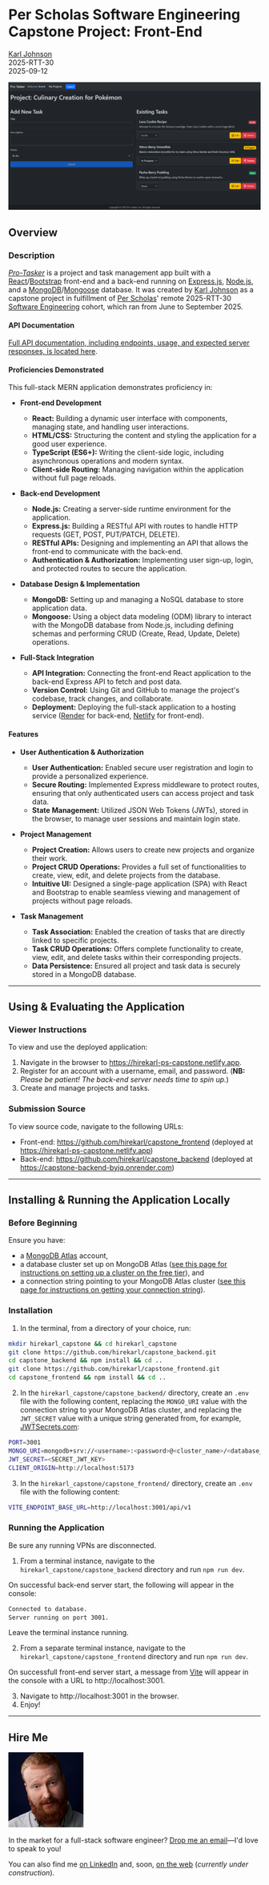 # Per Scholas Software Engineering Capstone Project: Front-End

[Karl Johnson](https://github.com/hirekarl)  
2025-RTT-30  
<time datetime="2025-09-12">2025-09-12</time>  

![Screenshot of Pro-Tasker's project detail page with three tasks for the given project.](./preview.png)

## Overview
### Description
[*Pro-Tasker*](https://hirekarl-ps-capstone.netlify.app) is a project and task management app built with a [React](https://react.dev/)/[Bootstrap](https://getbootstrap.com/) front-end and a back-end running on [Express.js](https://expressjs.com/), [Node.js](https://nodejs.org/), and a [MongoDB](https://www.mongodb.com/)/[Mongoose](https://mongoosejs.com/) database. It was created by [Karl Johnson](https://github.com/hirekarl) as a capstone project in fulfillment of [Per Scholas](https://perscholas.org/)' remote 2025-RTT-30 [Software Engineering](https://perscholas.org/courses/software-engineer/software-engineer-new-york/) cohort, which ran from <time datetime="2025-06">June</time> to <time datetime="2025-09">September 2025</time>.

#### API Documentation
[Full API documentation, including endpoints, usage, and expected server responses, is located here](https://github.com/hirekarl/capstone_backend/blob/main/README.md#api-documentation-version-1).

#### Proficiencies Demonstrated
This full-stack MERN application demonstrates proficiency in:
- **Front-end Development**
  - **React:** Building a dynamic user interface with components, managing state, and handling user interactions.
  - **HTML/CSS:** Structuring the content and styling the application for a good user experience.
  - **TypeScript (ES6+):** Writing the client-side logic, including asynchronous operations and modern syntax.
  - **Client-side Routing:** Managing navigation within the application without full page reloads.

- **Back-end Development**
  - **Node.js:** Creating a server-side runtime environment for the application.
  - **Express.js:** Building a RESTful API with routes to handle HTTP requests (GET, POST, PUT/PATCH, DELETE).
  - **RESTful APIs:** Designing and implementing an API that allows the front-end to communicate with the back-end.
  - **Authentication & Authorization:** Implementing user sign-up, login, and protected routes to secure the application.

- **Database Design & Implementation**
  - **MongoDB:** Setting up and managing a NoSQL database to store application data.
  - **Mongoose:** Using a object data modeling (ODM) library to interact with the MongoDB database from Node.js, including defining schemas and performing CRUD (Create, Read, Update, Delete) operations.

- **Full-Stack Integration**
  - **API Integration:** Connecting the front-end React application to the back-end Express API to fetch and post data.
  - **Version Control:** Using Git and GitHub to manage the project's codebase, track changes, and collaborate.
  - **Deployment:** Deploying the full-stack application to a hosting service ([Render](https://render.com/) for back-end, [Netlify](https://www.netlify.com/) for front-end).

#### Features
- **User Authentication & Authorization**
  - **User Authentication:** Enabled secure user registration and login to provide a personalized experience.
  - **Secure Routing:** Implemented Express middleware to protect routes, ensuring that only authenticated users can access project and task data.
  - **State Management:** Utilized JSON Web Tokens (JWTs), stored in the browser, to manage user sessions and maintain login state.

- **Project Management**
  - **Project Creation:** Allows users to create new projects and organize their work.
  - **Project **CRUD** Operations:** Provides a full set of functionalities to create, view, edit, and delete projects from the database.
  - **Intuitive UI:** Designed a single-page application (SPA) with React and Bootstrap to enable seamless viewing and management of projects without page reloads.

- **Task Management**
  - **Task Association:** Enabled the creation of tasks that are directly linked to specific projects.
  - **Task **CRUD** Operations:** Offers complete functionality to create, view, edit, and delete tasks within their corresponding projects.
  - **Data Persistence:** Ensured all project and task data is securely stored in a MongoDB database.

---

## Using & Evaluating the Application
### Viewer Instructions
To view and use the deployed application:
1. Navigate in the browser to https://hirekarl-ps-capstone.netlify.app.
2. Register for an account with a username, email, and password. (**NB:** *Please be patient! The back-end server needs time to spin up.*)
3. Create and manage projects and tasks.

### Submission Source
To view source code, navigate to the following URLs:
- Front-end: https://github.com/hirekarl/capstone_frontend (deployed at https://hirekarl-ps-capstone.netlify.app)
- Back-end: https://github.com/hirekarl/capstone_backend (deployed at https://capstone-backend-byjq.onrender.com)

---

## Installing & Running the Application Locally
### Before Beginning
Ensure you have:
- a [MongoDB Atlas](https://www.mongodb.com/cloud/atlas/register) account,
- a database cluster set up on MongoDB Atlas ([see this page for instructions on setting up a cluster on the free tier](https://www.mongodb.com/docs/atlas/tutorial/deploy-free-tier-cluster/)), and
- a connection string pointing to your MongoDB Atlas cluster ([see this page for instructions on getting your connection string](https://www.mongodb.com/docs/guides/atlas/connection-string/)).

### Installation
1. In the terminal, from a directory of your choice, run:

```bash
mkdir hirekarl_capstone && cd hirekarl_capstone
git clone https://github.com/hirekarl/capstone_backend.git
cd capstone_backend && npm install && cd ..
git clone https://github.com/hirekarl/capstone_frontend.git
cd capstone_frontend && npm install && cd ..
```

2. In the `hirekarl_capstone/capstone_backend/` directory, create an `.env` file with the following content, replacing the `MONGO_URI` value with the connection string to your MongoDB Atlas cluster, and replacing the `JWT_SECRET` value with a unique string generated from, for example, [JWTSecrets.com](https://jwtsecrets.com/):

```bash
PORT=3001
MONGO_URI=mongodb+srv://<username>:<password>@<cluster_name>/<database_name>?retryWrites=true&w=majority
JWT_SECRET=<SECRET_JWT_KEY>
CLIENT_ORIGIN=http://localhost:5173
```

3. In the `hirekarl_capstone/capstone_frontend/` directory, create an `.env` file with the following content:

```bash
VITE_ENDPOINT_BASE_URL=http://localhost:3001/api/v1
```

### Running the Application
Be sure any running VPNs are disconnected.

1. From a terminal instance, navigate to the `hirekarl_capstone/capstone_backend` directory and run `npm run dev`.

On successful back-end server start, the following will appear in the console:

```bash
Connected to database.
Server running on port 3001.
```

Leave the terminal instance running.

2. From a separate terminal instance, navigate to the `hirekarl_capstone/capstone_frontend` directory and run `npm run dev`.

On successfull front-end server start, a message from [Vite](https://vite.dev/) will appear in the console with a URL to http://localhost:3001.

3. Navigate to http://localhost:3001 in the browser.
4. Enjoy!

---

## Hire Me

<img src="./headshot.jpg" width="150" height="150" alt="Karl Johnson" />

In the market for a full-stack software engineer? <a href="mailto:hirekarl@proton.me?subject=Let%27s%20connect%21">Drop me an email</a>&mdash;I'd love to speak to you!

You can also find me [on LinkedIn](https://www.linkedin.com/in/hirekarl/) and, soon, [on the web](https://www.fullstackkarl.com) (*currently under construction*).
